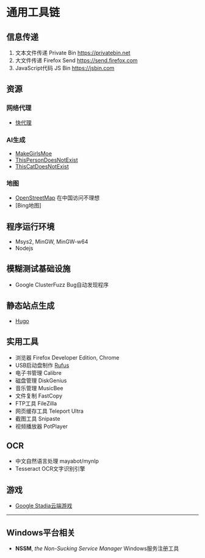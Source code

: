 # 通用工具链

## 信息传递

1. 文本文件传递 Private Bin <https://privatebin.net>
2. 大文件传递 Firefox Send <https://send.firefox.com>
3. JavaScript代码 JS Bin <https://jsbin.com>

## 资源

### 网络代理

- [快代理](https://www.kuaidaili.com/)

### AI生成

- [MakeGirlsMoe](https://make.girls.moe/)
- [ThisPersonDoesNotExist](https://thispersondoesnotexist.com/)
- [ThisCatDoesNotExist](https://thiscatdoesnotexist.com/)

### 地图

- [OpenStreetMap](https://www.openstreetmap.org/) 在中国访问不理想
- [Bing地图]

## 程序运行环境

- Msys2, MinGW, MinGW-w64
- Nodejs

## 模糊测试基础设施

- Google ClusterFuzz Bug自动发现程序

## 静态站点生成

- [Hugo](https://gohugo.io)

## 实用工具

- 浏览器 Firefox Developer Edition, Chrome
- USB启动盘制作 [Rufus](https://rufus.akeo.ie/)
- 电子书管理 Calibre
- 磁盘管理 DiskGenius
- 音乐管理 MusicBee
- 文件复制 FastCopy
- FTP工具 FileZilla
- 网页缓存工具 Teleport Ultra
- 截图工具 Snipaste
- 视频播放器 PotPlayer

## OCR

- 中文自然语言处理 mayabot/mynlp
- Tesseract OCR文字识别引擎

## 游戏

- [Google Stadia云端游戏](https://stadia.dev/)

---

## Windows平台相关

- **NSSM**, *the Non-Sucking Service Manager* Windows服务注册工具
